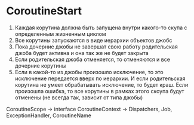 # CoroutineStart
1. Каждая корутина должна быть запущена внутри какого-то скупа с определенным жизненным циклом 
2. Все корутины запускаются в виде иерархии объектов джобс
3. Пока дочерние джобы не завершат свою работу родительская джоба будет активна и она так же не будет закрыта 
4. Если родительская джоба отменяется, то отменяются и все дочерние корутины
5. Если в какой-то из джобы произошло исключение, то это исключение передается вверх по иерархии. И если родительская корутина не умеет обрабатывать исключение, то будет краш. Если произошла ошибка, то все корутины в рамках этого скоупа будут отменены (не всегда так, зависит от типа джобы)

CoroutineScope -> interface CoroutineContext -> Dispatchers, Job, ExceptionHandler, CoroutineName
